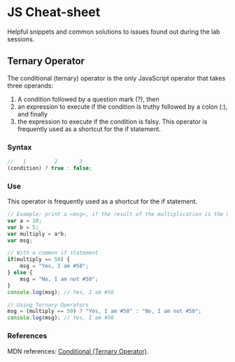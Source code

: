 # JS Cheat-sheet
Helpful snippets and common solutions to issues found out during the lab sessions.

## Ternary Operator
The conditional (ternary) operator is the only JavaScript operator that takes three operands:
1. A condition followed by a question mark (?), then
2. an expression to execute if the condition is truthy followed by a colon (:), and finally
3. the expression to execute if the condition is falsy. This operator is frequently used as a shortcut for the if statement.
### Syntax
```js
//   1         2       3
(condition) ? true : false;
```
### Use
This operator is frequently used as a shortcut for the if statement.
```js
// Example: print a «msg», if the result of the multiplication is the number 50.
var a = 10;
var b = 5;
var multiply = a*b;
var msg;

// With a common if statement
if(multiply == 50) {
    msg = "Yes, I am #50";
} else {
    msg = "No, I am not #50";
}
console.log(msg); // Yes, I am #50

// Using Ternary Operators
msg = (multiply == 50) ? "Yes, I am #50" : "No, I am not #50";
console.log(msg); // Yes, I am #50
```

### References
 MDN references: [Conditional (Ternary Operator)](https://developer.mozilla.org/en-US/docs/Web/JavaScript/Reference/Operators/Conditional_Operator).
